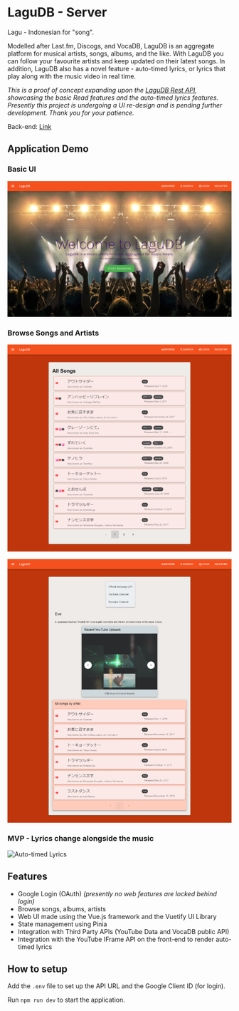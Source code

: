 # LaguDB - Server

Lagu - Indonesian for "song".

Modelled after Last.fm, Discogs, and VocaDB, LaguDB is an aggregate platform for musical artists, songs, albums, and the like. With LaguDB you can follow your favourite artists and keep updated on their latest songs. In addition, LaguDB also has a novel feature - auto-timed lyrics, or lyrics that play along with the music video in real time. 

*This is a proof of concept expanding upon the [LaguDB Rest API](https://github.com/ValYauw/lagu-db-server), showcasing the basic Read features and the auto-timed lyrics features. Presently this project is undergoing a UI re-design and is pending further development. Thank you for your patience.* 

Back-end: [Link](https://github.com/ValYauw/lagu-db-server)

## Application Demo

### Basic UI
![Homepage](demo-screenshots/lagudb-home.png)

### Browse Songs and Artists
![Songs](demo-screenshots/lagudb-songs.png)

![Artist](demo-screenshots/lagudb-artist-detail.png)

### MVP - Lyrics change alongside the music
![Auto-timed Lyrics](demo-screenshots/auto-timed-lyrics.gif)

## Features

 - Google Login (OAuth) *(presently no web features are locked behind login)*
 - Browse songs, albums, artists
 - Web UI made using the Vue.js framework and the Vuetify UI Library
 - State management using Pinia
 - Integration with Third Party APIs (YouTube Data and VocaDB public API)
 - Integration with the YouTube IFrame API on the front-end to render auto-timed lyrics

## How to setup

Add the `.env` file to set up the API URL and the Google Client ID (for login).

Run `npm run dev` to start the application.